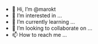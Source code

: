 - 👋 Hi, I’m @marokt
- 👀 I’m interested in ...
- 🌱 I’m currently learning ...
- 💞️ I’m looking to collaborate on ...
- 📫 How to reach me ...

<!---
marokt/marokt is a ✨ special ✨ repository because its `README.md` (this file) appears on your GitHub profile.
You can click the Preview link to take a look at your changes.
--->
